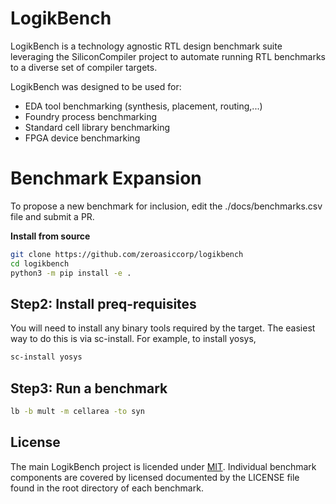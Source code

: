 LogikBench
==========================================================

LogikBench is a technology agnostic RTL design benchmark suite leveraging the SiliconCompiler project to automate running RTL benchmarks to a diverse set of compiler targets.

LogikBench was designed to be used for:
- EDA tool benchmarking (synthesis, placement, routing,...)
- Foundry process benchmarking
- Standard cell library benchmarking
- FPGA device benchmarking

# Benchmark Expansion

To propose a new benchmark for inclusion, edit the ./docs/benchmarks.csv file and submit a PR.


**Install from source**

```bash
git clone https://github.com/zeroasiccorp/logikbench
cd logikbench
python3 -m pip install -e .
```

## Step2: Install preq-requisites

You will need to install any binary tools required by the target. The easiest way to do this is via sc-install. For example, to install yosys,

```bash
sc-install yosys
```

## Step3: Run a benchmark

```bash
lb -b mult -m cellarea -to syn
```

## License

The main LogikBench project is licended under [MIT](LICENSE). Individual benchmark components are covered by licensed documented by the LICENSE file found in the root directory of each benchmark.
